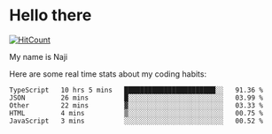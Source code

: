 # Hello there

[![HitCount](http://hits.dwyl.com/na-ji/na-ji.svg)](https://youtu.be/dQw4w9WgXcQ)

My name is Naji

Here are some real time stats about my coding habits:

<!--START_SECTION:waka-->
```text
TypeScript   10 hrs 5 mins   ███████████████████████░░   91.36 % 
JSON         26 mins         █░░░░░░░░░░░░░░░░░░░░░░░░   03.99 % 
Other        22 mins         ▓░░░░░░░░░░░░░░░░░░░░░░░░   03.33 % 
HTML         4 mins          ▒░░░░░░░░░░░░░░░░░░░░░░░░   00.75 % 
JavaScript   3 mins          ░░░░░░░░░░░░░░░░░░░░░░░░░   00.52 % 
```
<!--END_SECTION:waka-->
